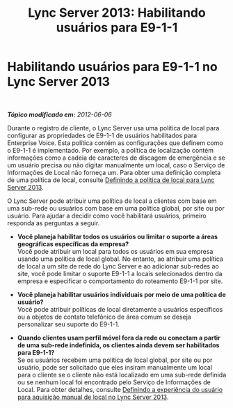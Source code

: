 ﻿---
title: 'Lync Server 2013: Habilitando usuários para E9-1-1'
TOCTitle: Habilitando usuários para E9-1-1
ms:assetid: 3cc64f5b-492e-4c47-9713-3c376f2aad02
ms:mtpsurl: https://technet.microsoft.com/pt-br/library/Gg425892(v=OCS.15)
ms:contentKeyID: 49306448
ms.date: 05/19/2016
mtps_version: v=OCS.15
ms.translationtype: HT
---

# Habilitando usuários para E9-1-1 no Lync Server 2013

 

_**Tópico modificado em:** 2012-06-06_

Durante o registro de cliente, o Lync Server usa uma política de local para configurar as propriedades de E9-1-1 de usuários habilitados para Enterprise Voice. Esta política contém as configurações que definem como o E9-1-1 é implementado. Por exemplo, a política de localização contém informações como a cadeia de caracteres de discagem de emergência e se um usuário precisa ou não digitar manualmente um local, caso o Serviço de Informações de Local não forneça um. Para obter uma definição completa de uma política de local, consulte [Definindo a política de local para Lync Server 2013](lync-server-2013-defining-the-location-policy.md).

O Lync Server pode atribuir uma política de local a clientes com base em uma sub-rede ou usuários com base em uma política global, por site ou por usuário. Para ajudar a decidir como você habilitará usuários, primeiro responda as perguntas a seguir.

  - **Você planeja habilitar todos os usuários ou limitar o suporte a áreas geográficas específicas da empresa?**  
    Você pode atribuir um local para todos os usuários em sua empresa usando uma política de local global. No entanto, ao atribuir uma política de local a um site de rede do Lync Server e ao adicionar sub-redes ao site, você pode limitar o suporte E9-1-1 a locais selecionados dentro da empresa e especificar o comportamento do roteamento E9-1-1 por site.

<!-- end list -->

  - **Você planeja habilitar usuários individuais por meio de uma política de usuário?**  
    Você pode atribuir políticas de local diretamente a usuários específicos ou a objetos de contato telefônico de área comum se deseja personalizar seu suporte do E9-1-1.

<!-- end list -->

  - **Quando clientes usam perfil móvel fora da rede ou conectam a partir de uma sub-rede indefinida, os clientes ainda devem ser habilitados para E9-1-1?**  
    Se os usuários recebem uma política de local global, por site ou por usuário, pode ser solicitado que eles insiram manualmente um local para o cliente se o cliente não está localizado em uma sub-rede definida ou se nenhum local foi encontrado pelo Serviço de Informações de Local. Para obter detalhes, consulte [Definindo a experiência do usuário para aquisição manual de local no Lync Server 2013](lync-server-2013-defining-the-user-experience-for-manually-acquiring-a-location.md).

